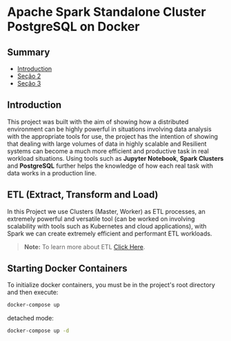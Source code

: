 # Apache Spark Standalone Cluster PostgreSQL on Docker

## Summary 

- [Introduction](#introduction)
- [Seção 2](#seção-2)
- [Seção 3](#seção-3)

## Introduction

This project was built with the aim of showing how a distributed environment can be highly powerful in situations involving data analysis with the appropriate tools for use, the project has the intention of showing that dealing with large volumes of data in highly scalable and Resilient systems can become a much more efficient and productive task in real workload situations. Using tools such as **Jupyter Notebook**, **Spark Clusters** and **PostgreSQL** further helps the knowledge of how each real task with data works in a production line.


## ETL (Extract, Transform and Load)

In this Project we use Clusters (Master, Worker) as ETL processes, an extremely powerful and versatile tool (can be worked on involving scalability with tools such as Kubernetes and cloud applications), with Spark we can create extremely efficient and performant ETL workloads.

> **Note:** To learn more about ETL [Click Here](https://www.oracle.com/ph/integration/what-is-etl/).


## Starting Docker Containers

To initialize docker containers, you must be in the project's root directory and then execute:

```bash
docker-compose up
```

detached mode:

```bash
docker-compose up -d
```









